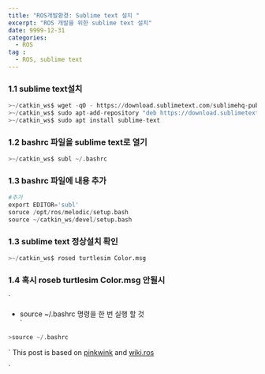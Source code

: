 ```yaml
---
title: "ROS개발환경: Sublime text 설치 "
excerpt: "ROS 개발을 위한 sublime text 설치" 
date: 9999-12-31
categories:
  - ROS
tag :
  - ROS, sublime text
---
```



### 1.1 sublime text설치
 

``` python
>~/catkin_ws$ wget -qO - https://download.sublimetext.com/sublimehq-pub.gpg | sudo apt-key add -
>~/catkin_ws$ sudo apt-add-repository "deb https://download.sublimetext.com/ apt/stable/"4
>~/catkin_ws$ sudo apt install sublime-text
```


### 1.2 bashrc 파일을 sublime text로 열기
``` python
>~/catkin_ws$ subl ~/.bashrc
```


### 1.3 bashrc 파일에 내용 추가
``` python
#추가 
export EDITOR='subl'
soruce /opt/ros/melodic/setup.bash
source ~/catkin_ws/devel/setup.bash
```

### 1.3 sublime text 정상설치 확인 

``` python
>~/catkin_ws$ rosed turtlesim Color.msg
```

### 1.4 혹시 roseb turtlesim Color.msg 안될시
`
* source ~/.bashrc 명령을 한 번 실행 할 것    
`

``` python
>source ~/.bashrc
```



` 
This post is based on [pinkwink](https://github.com/PinkWink) and [wiki.ros](http://wiki.ros.org/rosdep#INstalling_rosdep)

`
